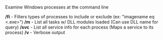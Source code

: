 
Examine Windows processes at the command line


**/fi** - Filters types of processes to include or exclude (ex: "imagename eq <.exe>")
**/m** - List all tasks w/ DLL modules loaded (Can use DLL name for query)
**/svc** - List all service info for each process (Maps a service to its process)
**/v** - Verbose output